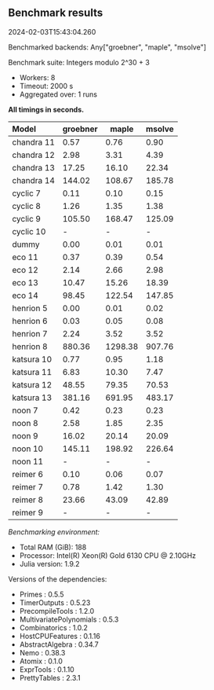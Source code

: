 ## Benchmark results

2024-02-03T15:43:04.260

Benchmarked backends: Any["groebner", "maple", "msolve"]

Benchmark suite: Integers modulo 2^30 + 3

- Workers: 8
- Timeout: 2000 s
- Aggregated over: 1 runs

**All timings in seconds.**

|Model|groebner|maple|msolve|
|:----|---|---|---|
|chandra 11|0.57|0.76|0.90|
|chandra 12|2.98|3.31|4.39|
|chandra 13|17.25|16.10|22.34|
|chandra 14|144.02|108.67|185.78|
|cyclic 7|0.11|0.10|0.15|
|cyclic 8|1.26|1.35|1.38|
|cyclic 9|105.50|168.47|125.09|
|cyclic 10| - | - | - |
|dummy|0.00|0.01|0.01|
|eco 11|0.37|0.39|0.54|
|eco 12|2.14|2.66|2.98|
|eco 13|10.47|15.26|18.39|
|eco 14|98.45|122.54|147.85|
|henrion 5|0.00|0.01|0.02|
|henrion 6|0.03|0.05|0.08|
|henrion 7|2.24|3.52|3.52|
|henrion 8|880.36|1298.38|907.76|
|katsura 10|0.77|0.95|1.18|
|katsura 11|6.83|10.30|7.47|
|katsura 12|48.55|79.35|70.53|
|katsura 13|381.16|691.95|483.17|
|noon 7|0.42|0.23|0.23|
|noon 8|2.58|1.85|2.35|
|noon 9|16.02|20.14|20.09|
|noon 10|145.11|198.92|226.64|
|noon 11| - | - | - |
|reimer 6|0.10|0.06|0.07|
|reimer 7|0.78|1.42|1.30|
|reimer 8|23.66|43.09|42.89|
|reimer 9| - | - | - |

*Benchmarking environment:*

* Total RAM (GiB): 188
* Processor: Intel(R) Xeon(R) Gold 6130 CPU @ 2.10GHz
* Julia version: 1.9.2

Versions of the dependencies:

* Primes : 0.5.5
* TimerOutputs : 0.5.23
* PrecompileTools : 1.2.0
* MultivariatePolynomials : 0.5.3
* Combinatorics : 1.0.2
* HostCPUFeatures : 0.1.16
* AbstractAlgebra : 0.34.7
* Nemo : 0.38.3
* Atomix : 0.1.0
* ExprTools : 0.1.10
* PrettyTables : 2.3.1
